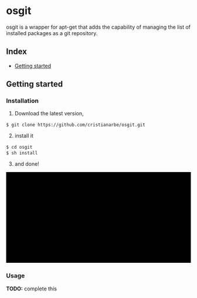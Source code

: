 # osgit

osgit is a wrapper for apt-get that adds the capability of managing the list of installed packages as a git repository.

## Index

* [Getting started](#)


## Getting started

### Installation

1. Download the latest version,

```
$ git clone https://github.com/cristianarbe/osgit.git
```

2. install it

```
$ cd osgit
$ sh install
```

3. and done!

![img](gifs/installing.gif)

### Usage

**TODO:** complete this